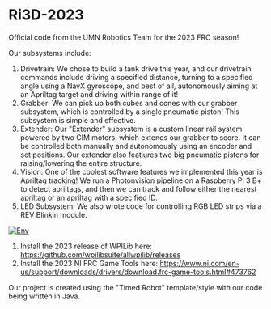 # Ri3D-2023
Official code from the UMN Robotics Team for the 2023 FRC season!
 
 Our subsystems include:
 1) Drivetrain: We chose to build a tank drive this year, and our drivetrain commands include driving a specified distance, turning to a specified angle using a NavX gyroscope, and best of all, autonomously aiming at an Apriltag target and driving within range of it!
 2) Grabber: We can pick up both cubes and cones with our grabber subsystem, which is controlled by a single pneumatic piston! This subsystem is simple and effective.
 3) Extender: Our "Extender" subsystem is a custom linear rail system powered by two CIM motors, which extends our grabber to score. It can be controlled both manually and autonomously using an encoder and set positions. Our extender also featiures two big pneumatic pistons for raising/lowering the entire structure.
 4) Vision: One of the coolest software features we implemented this year is Apriltag tracking! We run a Photonvision pipeline on a Raspberry Pi 3 B+ to detect apriltags, and then we can track and follow either the nearest apriltag or an apriltag with a specified ID.
 5) LED Subsystem: We also wrote code for controlling RGB LED strips via a REV Blinkin module.
 
[![Env](Gifs/RI3D.gif)](https://youtu.be/eQZTAWonZkg)

1) Install the 2023 release of WPILib here: https://github.com/wpilibsuite/allwpilib/releases
2) Install the 2023 NI FRC Game Tools here: https://www.ni.com/en-us/support/downloads/drivers/download.frc-game-tools.html#473762

Our project is created using the "Timed Robot" template/style with our code being written in Java.
